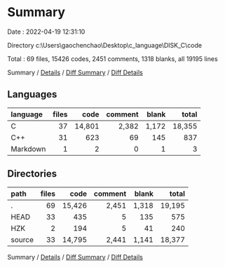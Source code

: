 # Summary

Date : 2022-04-19 12:31:10

Directory c:\Users\gaochenchao\Desktop\c_language\DISK_C\code

Total : 69 files,  15426 codes, 2451 comments, 1318 blanks, all 19195 lines

Summary / [Details](details.md) / [Diff Summary](diff.md) / [Diff Details](diff-details.md)

## Languages
| language | files | code | comment | blank | total |
| :--- | ---: | ---: | ---: | ---: | ---: |
| C | 37 | 14,801 | 2,382 | 1,172 | 18,355 |
| C++ | 31 | 623 | 69 | 145 | 837 |
| Markdown | 1 | 2 | 0 | 1 | 3 |

## Directories
| path | files | code | comment | blank | total |
| :--- | ---: | ---: | ---: | ---: | ---: |
| . | 69 | 15,426 | 2,451 | 1,318 | 19,195 |
| HEAD | 33 | 435 | 5 | 135 | 575 |
| HZK | 2 | 194 | 5 | 41 | 240 |
| source | 33 | 14,795 | 2,441 | 1,141 | 18,377 |

Summary / [Details](details.md) / [Diff Summary](diff.md) / [Diff Details](diff-details.md)